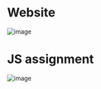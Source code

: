 # Website
![image](https://user-images.githubusercontent.com/70659124/135808507-78a1d5e7-2131-43bd-a802-cc422edc14fd.png)

# JS assignment
![image](https://user-images.githubusercontent.com/70659124/135808320-d6041dff-0cf9-400a-a7c2-d06d6bcbab61.png)
